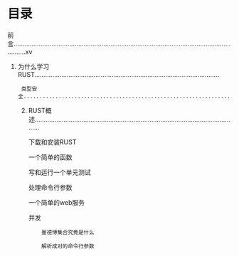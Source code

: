 # 目录

前言...................................................................................................................................xv

1. 为什么学习RUST.......................................................................................................

        类型安全....................................................................................................................

   2. RUST概述...................................................................................................................

       下载和安装RUST

        一个简单的函数

        写和运行一个单元测试

       处理命令行参数

       一个简单的web服务

      并发

              曼德博集合究竟是什么

              解析成对的命令行参数

              

